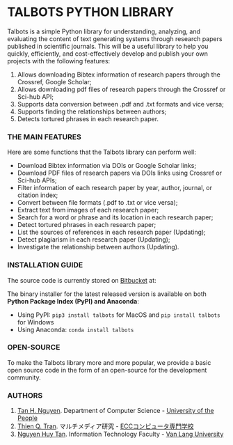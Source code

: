 # TALBOTS PYTHON LIBRARY #

Talbots is a simple Python library for understanding, analyzing, and evaluating the content of text generating systems through research papers published in scientific journals. This will be a useful library to help you quickly, efficiently, and cost-effectively develop and publish your own projects with the following features:

1. Allows downloading Bibtex information of research papers through the Crossref, Google Scholar;
2. Allows downloading pdf files of research papers through the Crossref or Sci-hub API;
3. Supports data conversion between .pdf and .txt formats and vice versa;
4. Supports finding the relationships between authors;
5. Detects tortured phrases in each research paper.

### THE MAIN FEATURES ###

Here are some functions that the Talbots library can perform well:

* Download Bibtex information via DOIs or Google Scholar links;
* Download PDF files of research papers via DOIs links using Crossref or Sci-hub APIs;
* Filter information of each research paper by year, author, journal, or citation index;
* Convert between file formats (.pdf to .txt or vice versa);
* Extract text from images of each research paper;
* Search for a word or phrase and its location in each research paper;
* Detect tortured phrases in each research paper;
* List the sources of references in each research paper (Updating);
* Detect plagiarism in each research paper (Updating);
* Investigate the relationship between authors (Updating).

### INSTALLATION GUIDE ###

The source code is currently stored on [Bitbucket](http://bitbucket.org) at:

The binary installer for the latest released version is available on both **Python Package Index (PyPI) and Anaconda**:

* Using PyPI: `pip3 install talbots` for MacOS and `pip install talbots` for Windows
* Using Anaconda: `conda install talbots`

### OPEN-SOURCE ###

To make the Talbots library more and more popular, we provide a basic open source code in the form of an open-source for the development community.

### AUTHORS ###

1. [Tan H. Nguyen](https://huynhnt.com). Department of Computer Science - [University of the People](https://uopeople.edu)
2. [Thien Q. Tran](https://github.com/deadpool252). マルチメディア研究 - [ECCコンピュータ専門学校](https://comp.ecc.ac.jp/)
3. [Nguyen Huy Tan](https://github.com/Nghuytan). Information Technology Faculty - [Van Lang University]()